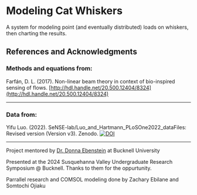 # Modeling Cat Whiskers

A system for modeling point (and eventually distributed) loads on whiskers, then charting the results.

## References and Acknowledgments 
### Methods and equations from:

Farfán, D. L. (2017). Non-linear beam theory in context of bio-inspired sensing of flows. [http://hdl.handle.net/20.500.12404/8324](http://hdl.handle.net/20.500.12404/8324)

---

### Data from:

Yifu Luo. (2022). SeNSE-lab/Luo_and_Hartmann_PLoSOne2022_dataFiles: Revised version (Version v3). Zenodo. [![DOI](https://zenodo.org/badge/487946671.svg)](https://zenodo.org/badge/latestdoi/487946671)

---

Project mentored by [Dr. Donna Ebenstein](https://www.bucknell.edu/fac-staff/donna-ebenstein) at Bucknell University

Presented at the 2024 Susquehanna Valley Undergraduate Research Symposium @ Bucknell. Thanks to them for the oppurtunity.

Parrallel research and COMSOL modeling done by Zachary Ebilane and Somtochi Ojiaku
